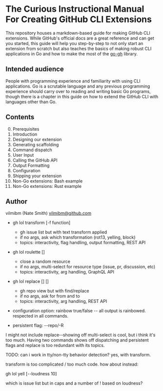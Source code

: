 # The Curious Instructional Manual For Creating GitHub CLI Extensions

This repository houses a markdown-based guide for making GitHub CLI extensions.
While GitHub's official docs are a great reference and can get you started,
this guide will help you step-by-step to not only start an extension from
scratch but also teaches the basics of making robust CLI applications in Go and
how to make the most of the [go-gh](https://github.com/cli/go-gh) library.

## Intended audience

People with programming experience and familiarity with using CLI applications.
Go is a scrutable language and any previous programming experience should carry
over to reading and writing basic Go programs, though there is a chapter in
this guide on how to extend the GitHub CLI with languages other than Go.

## Contents

0. Prerequisites
1. Introduction
2. Designing our extension
3. Generating scaffolding
4. Command dispatch
5. User Input
6. Calling the GitHub API
7. Output Formatting
8. Configuration
9. Shipping your extension
10. Non-Go extensions: Bash example
11. Non-Go extensions: Rust example

## Author

vilmibm (Nate Smith) <vilmibm@github.com>

- gh lol transform [-f function]
  - gh issue list but with text transform applied
  - if no args, ask which transformation (rot13, yelling, block)
  - topics: interactivity, flag handling, output formatting, REST API
- gh lol roulette [<resource>]
  - close a random resource
  - if no args, multi-select for resource type (issue, pr, discussion, etc)
  - topics: interactivity, arg handling, GraphQL API
- gh lol replace [<from>] [<to>]
  - gh repo view but with find/replace
  - if no args, ask for from and to
  - topics: interactivity, arg handling, REST API

- configuration option: rainbow true/false -- all output is rainbowed. respected in all commands.
- persistent flag: --repo/-R

I might not include replace--showing off multi-select is cool, but i think it's too much. Having two commands shows off dispatching and persistent flags and replace is too redundant with its topics.

TODO: can i work in tty/non-tty behavior detection? yes, with transform.

transform is too complicated / too much code. how about instead:

gh lol yell [--loudness 10]

which is issue list but in caps and a number of ! based on loudness?
